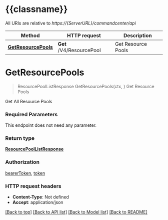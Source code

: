 # {{classname}}

All URIs are relative to *https://{ServerURL}/commandcenter/api*

Method | HTTP request | Description
------------- | ------------- | -------------
[**GetResourcePools**](ResourcePoolsApi.md#GetResourcePools) | **Get** /V4/ResourcePool | Get Resource Pools

# **GetResourcePools**
> ResourcePoolListResponse GetResourcePools(ctx, )
Get Resource Pools

Get All Resource Pools

### Required Parameters
This endpoint does not need any parameter.

### Return type

[**ResourcePoolListResponse**](ResourcePoolListResponse.md)

### Authorization

[bearerToken](../README.md#bearerToken), [token](../README.md#token)

### HTTP request headers

 - **Content-Type**: Not defined
 - **Accept**: application/json

[[Back to top]](#) [[Back to API list]](../README.md#documentation-for-api-endpoints) [[Back to Model list]](../README.md#documentation-for-models) [[Back to README]](../README.md)

